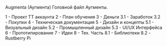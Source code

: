 Augmentа (Аугмента)
Головной файл Аугменты.

1 - Проект ТТ аккаунта
2 - План обучения
3 - Деньги
 3.1 - Заработок
 3.2 - Покупки
4 - Техническая документация 
5 - Дизайн и концепты
 5.1 - Визуальный дизайн
 5.2 - Промышленный дизайн
 5.3 - UI/UX Интерфейса
6 - Прототипирование
7 - Идеи
8 - Тех. Часть
 8.1 - Библиотеки
 8.2 - Rustberry Pi
 